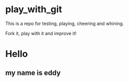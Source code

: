# play_with_git

This is a repo for testing, playing, cheering and whining.

Fork it, play with it and improve it!

# Hello
## my name is eddy

